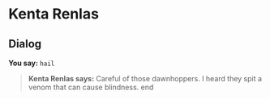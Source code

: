 # Kenta Renlas


## Dialog

**You say:** `hail`



>**Kenta Renlas says:** Careful of those dawnhoppers. I heard they spit a venom that can cause blindness.
end
